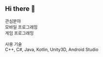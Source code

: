 ## Hi there 👋

관심분야
<br>
모바일 프로그래밍
<br>
게임 프로그래밍
<br>
<br>
사용 기술<br>
C++, C#, Java, Kotlin, Unity3D, Android Studio


<!--
**insu57/insu57** is a ✨ _special_ ✨ repository because its `README.md` (this file) appears on your GitHub profile.

Here are some ideas to get you started:

- 🔭 I’m currently working on ...
- 🌱 I’m currently learning ...
- 👯 I’m looking to collaborate on ...
- 🤔 I’m looking for help with ...
- 💬 Ask me about ...
- 📫 How to reach me: ...
- 😄 Pronouns: ...
- ⚡ Fun fact: ...
-->
